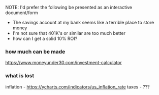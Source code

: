 NOTE: I'd prefer the following be presented as an interactive document/form

- The savings account at my bank seems like a terrible place to store money
- I'm not sure that 401K's or similar are too much better
- how can I get a solid 10% ROI?

### how much can be made
https://www.moneyunder30.com/investment-calculator

### what is lost
inflation - https://ycharts.com/indicators/us_inflation_rate
taxes - ???
